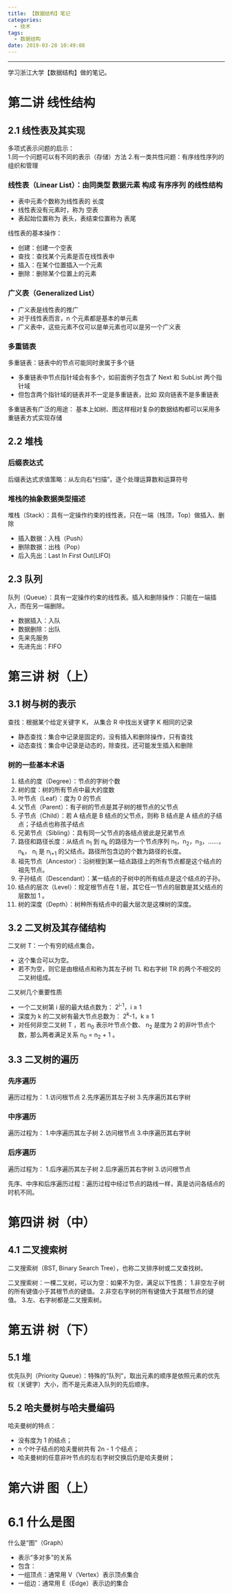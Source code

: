 ```yaml
---
title: 【数据结构】笔记
categories:
  - 技术
tags:
  - 数据结构
date: 2019-03-28 10:49:08
---
```


---
学习浙江大学【数据结构】做的笔记。

# 第二讲 线性结构
## 2.1 线性表及其实现
  
多项式表示问题的启示：  
1.同一个问题可以有不同的表示（存储）方法
2.有一类共性问题：有序线性序列的组织和管理

### 线性表（Linear List）：由同类型 数据元素 构成 有序序列 的线性结构

- 表中元素个数称为线性表的 长度
- 线性表没有元素时，称为 空表
- 表起始位置称为 表头，表结束位置称为 表尾

<!-- more -->
线性表的基本操作：
- 创建：创建一个空表
- 查找：查找某个元素是否在线性表中
- 插入：在某个位置插入一个元素
- 删除：删除某个位置上的元素

### 广义表（Generalized List）

- 广义表是线性表的推广
- 对于线性表而言，n 个元素都是基本的单元素
- 广义表中，这些元素不仅可以是单元素也可以是另一个广义表

### 多重链表

多重链表：链表中的节点可能同时隶属于多个链
- 多重链表中节点指针域会有多个，如前面例子包含了 Next 和 SubList 两个指针域
- 但包含两个指针域的链表并不一定是多重链表，比如 双向链表不是多重链表

多重链表有广泛的用途：
基本上如树、图这样相对复杂的数据结构都可以采用多重链表方式实现存储

## 2.2 堆栈

### 后缀表达式

后缀表达式求值策略：从左向右“扫描”，逐个处理运算数和运算符号

### 堆栈的抽象数据类型描述

堆栈（Stack）：具有一定操作约束的线性表，只在一端（栈顶，Top）做插入、删除
- 插入数据：入栈（Push）
- 删除数据：出栈（Pop）
- 后入先出：Last In First Out(LIFO)

## 2.3 队列

队列（Queue）：具有一定操作约束的线性表。插入和删除操作：只能在一端插入，而在另一端删除。
- 数据插入：入队
- 数据删除：出队
- 先来先服务
- 先进先出：FIFO

# 第三讲 树（上）

## 3.1 树与树的表示

查找：根据某个给定关键字 K， 从集合 R 中找出关键字 K 相同的记录
- 静态查找：集合中记录是固定的，没有插入和删除操作，只有查找
- 动态查找：集合中记录是动态的，除查找，还可能发生插入和删除

### 树的一些基本术语

1. 结点的度（Degree）：节点的字树个数
2. 树的度：树的所有节点中最大的度数
3. 叶节点（Leaf）：度为 0 的节点
4. 父节点（Parent）：有子树的节点是其子树的根节点的父节点
5. 子节点（Child）：若 A 结点是 B 结点的父节点，则称 B 结点是 A 结点的子结点；子结点也称孩子结点
6. 兄弟节点（Sibling）：具有同一父节点的各结点彼此是兄弟节点
7. 路径和路径长度：从结点 n<sub>1</sub> 到 n<sub>k</sub> 的路径为一个节点序列 n<sub>1</sub>，n<sub>2</sub>，n<sub>3</sub>，……，n<sub>k</sub>， n<sub>i</sub> 是 n<sub>i+1</sub> 的父结点。路径所包含边的个数为路径的长度。
9. 祖先节点（Ancestor）：沿树根到某一结点路径上的所有节点都是这个结点的祖先节点。
10. 子孙结点（Descendant）：某一结点的子树中的所有结点是这个结点的子孙。
11. 结点的层次（Level）：规定根节点在 1 层，其它任一节点的层数是其父结点的层数加 1 。
12. 树的深度（Depth）：树种所有结点中的最大层次是这棵树的深度。

## 3.2 二叉树及其存储结构

二叉树 T：一个有穷的结点集合。
- 这个集合可以为空。
- 若不为空，则它是由根结点和称为其左子树 TL 和右字树 TR 的两个不相交的二叉树组成。

二叉树几个重要性质
- 一个二叉树第 i 层的最大结点数为： 2<sup>i-1</sup>，i ≥ 1
- 深度为 k 的二叉树有最大节点总数为： 2<sup>k</sup>-1，k ≥ 1
- 对任何非空二叉树 T ，若 n<sub>0</sub> 表示叶节点个数、 n<sub>2</sub> 是度为 2 的非叶节点个数，那么两者满足关系  n<sub>0</sub> = n<sub>2</sub> + 1 。

## 3.3 二叉树的遍历

### 先序遍历

遍历过程为：
1.访问根节点
2.先序遍历其左子树
3.先序遍历其右字树

### 中序遍历

遍历过程为：
1.中序遍历其左子树
2.访问根节点
3.中序遍历其右字树

### 后序遍历

遍历过程为：
1.后序遍历其左子树
2.后序遍历其右字树
3.访问根节点

先序、中序和后序遍历过程：遍历过程中经过节点的路线一样，真是访问各结点的时机不同。

# 第四讲 树（中）

## 4.1 二叉搜索树

二叉搜索树（BST, Binary Search Tree），也称二叉排序树或二叉查找树。

二叉搜索树：一棵二叉树，可以为空：如果不为空，满足以下性质：
1.非空左子树的所有键值小于其根节点的键值。
2.非空右字树的所有键值大于其根节点的键值。
3.左、右字树都是二叉搜索树。

# 第五讲 树（下）
## 5.1 堆

优先队列（Priority Queue）：特殊的“队列”，取出元素的顺序是依照元素的优先权（关键字）大小，而不是元素进入队列的先后顺序。

## 5.2 哈夫曼树与哈夫曼编码

哈夫曼树的特点：
- 没有度为 1 的结点；
- n 个叶子结点的哈夫曼树共有 2n - 1 个结点；
- 哈夫曼树的任意非叶节点的左右字树交换后仍是哈夫曼树；

# 第六讲 图（上）
# 6.1 什么是图
什么是“图”（Graph）
- 表示“多对多”的关系
- 包含：
 - 一组顶点：通常用 V（Vertex）表示顶点集合
 - 一组边：通常用 E（Edge）表示边的集合









